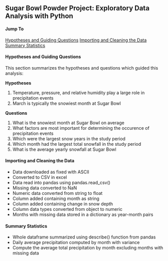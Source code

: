 ## Sugar Bowl Powder Project: Exploratory Data Analysis with Python



#### Jump To


[Hypotheses and Guiding Questions](#iypotheses-and-guiding-questions)
[Importing and Cleaning the Data](#importing-and-cleaning-the-data)
[Summary Statistics](#summary-statistics)

#### Hypotheses and Guiding Questions

This section summarizes the hypotheses and questions which guided this analysis:

**Hypotheses**

1. Temperature, pressure, and relative humidity play a large role in precipitation events
2. March is typically the snowiest month at Sugar Bowl


**Questions**

1. What is the snowiest month at Sugar Bowl on average
2. What factors are most important for determining the occurence of precipitation events 
3. Which were the largest snow years in the study period 
4. Which month had the largest total snowfall in the study period
5. What is the average yearly snowfall at Sugar Bowl


#### Importing and Cleaning the Data

- Data downloaded as fixed with ASCII
- Converted to CSV in excel
- Data read into pandas using pandas.read_csv()
- Missing data converted to NaN
- Numeric data converted from string to float
- Column added containing month as string
- Column added containing change in snow depth
- Column data types converted from object to numeric
- Months with missing data stored in a dictionary as year-month pairs


#### Summary Statistics

- Whole dataframe summarized using describe() function from pandas
- Daily average precipitation computed by month with variance 
- Compute the average total precipitation by month excluding months with missing data
